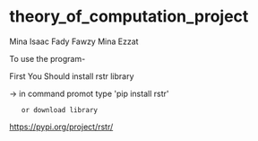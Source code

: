 # theory_of_computation_project
Mina Isaac 
Fady Fawzy 
Mina Ezzat

To use the program-

First You Should install rstr library
       
-> in command promot type 'pip install rstr'

       or download library
   https://pypi.org/project/rstr/
